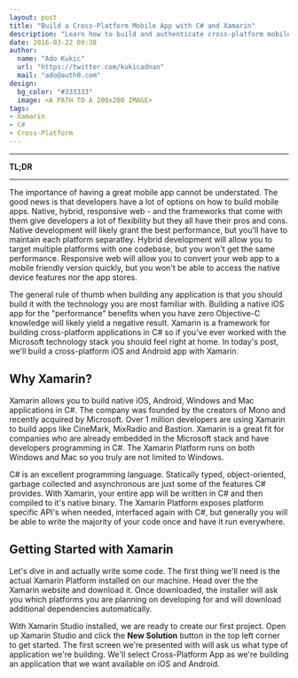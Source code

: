 ```yaml
---
layout: post
title: "Build a Cross-Platform Mobile App with C# and Xamarin"
description: "Learn how to build and authenticate cross-platform mobile apps written in C# with Xamarin"
date: 2016-03-22 09:38
author: 
  name: "Ado Kukic"
  url: "https://twitter.com/kukicadnan"
  mail: "ado@auth0.com"
design: 
  bg_color: "#333333"
  image: <A PATH TO A 200x200 IMAGE>
tags: 
- Xamarin
- C#
- Cross-Platform
---
```


---

**TL;DR**

---

The importance of having a great mobile app cannot be understated. The good news is that developers have a lot of options on how to build mobile apps. Native, hybrid, responsive web - and the frameworks that come with them give developers a lot of flexibility but they all have their pros and cons. Native development will likely grant the best performance, but you'll have to maintain each platform separatley. Hybrid development will allow you to target multiple platforms with one codebase, but you won't get the same performance. Responsive web will allow you to convert your web app to a mobile friendly version quickly, but you won't be able to access the native device features nor the app stores.

The general rule of thumb when building any application is that you should build it with the technology you are most familiar with. Building a native iOS app for the "performance" benefits when you have zero Objective-C knowledge will likely yield a negative result. Xamarin is a framework for building cross-platform applications in C# so if you've ever worked with the Microsoft technology stack you should feel right at home. In today's post, we'll build a cross-platform iOS and Android app with Xamarin.

## Why Xamarin?

Xamarin allows you to build native iOS, Android, Windows and Mac applications in C#. The company was founded by the creators of Mono and recently acquired by Microsoft. Over 1 million developers are using Xamarin to build apps like CineMark, MixRadio and Bastion. Xamarin is a great fit for companies who are already embedded in the Microsoft stack and have developers programming in C#. The Xamarin Platform runs on both Windows and Mac so you truly are not limited to Windows.

C# is an excellent programming language. Statically typed, object-oriented, garbage collected and asynchronous are just some of the features C# provides. With Xamarin, your entire app will be written in C# and then compiled to it's native binary. The Xamarin Platform exposes platform specific API's when needed, interfaced again with C#, but generally you will be able to write the majority of your code once and have it run everywhere.

## Getting Started with Xamarin

Let's dive in and actually write some code. The first thing we'll need is the actual Xamarin Platform installed on our machine. Head over the the Xamarin website and download it. Once downloaded, the installer will ask you which platforms you are planning on developing for and will download additional dependencies automatically.

With Xamarin Studio installed, we are ready to create our first project. Open up Xamarin Studio and click the **New Solution** button in the top left corner to get started. The first screen we're presented with will ask us what type of application we're building. We'll select Cross-Platform App as we're building an application that we want available on iOS and Android.